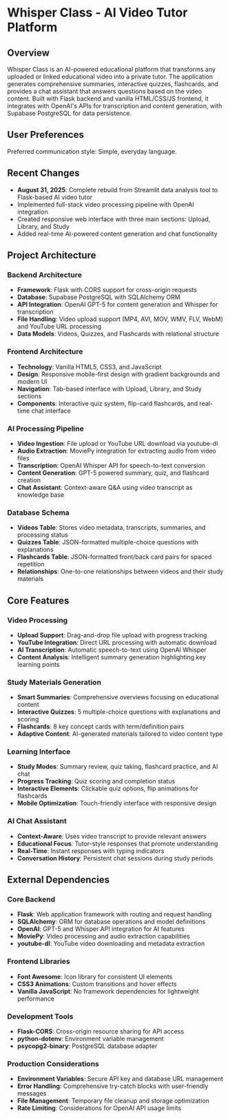 # Whisper Class - AI Video Tutor Platform

## Overview

Whisper Class is an AI-powered educational platform that transforms any uploaded or linked educational video into a private tutor. The application generates comprehensive summaries, interactive quizzes, flashcards, and provides a chat assistant that answers questions based on the video content. Built with Flask backend and vanilla HTML/CSS/JS frontend, it integrates with OpenAI's APIs for transcription and content generation, with Supabase PostgreSQL for data persistence.

## User Preferences

Preferred communication style: Simple, everyday language.

## Recent Changes

- **August 31, 2025**: Complete rebuild from Streamlit data analysis tool to Flask-based AI video tutor
- Implemented full-stack video processing pipeline with OpenAI integration
- Created responsive web interface with three main sections: Upload, Library, and Study
- Added real-time AI-powered content generation and chat functionality

## Project Architecture

### Backend Architecture
- **Framework**: Flask with CORS support for cross-origin requests
- **Database**: Supabase PostgreSQL with SQLAlchemy ORM
- **API Integration**: OpenAI GPT-5 for content generation and Whisper for transcription
- **File Handling**: Video upload support (MP4, AVI, MOV, WMV, FLV, WebM) and YouTube URL processing
- **Data Models**: Videos, Quizzes, and Flashcards with relational structure

### Frontend Architecture
- **Technology**: Vanilla HTML5, CSS3, and JavaScript
- **Design**: Responsive mobile-first design with gradient backgrounds and modern UI
- **Navigation**: Tab-based interface with Upload, Library, and Study sections
- **Components**: Interactive quiz system, flip-card flashcards, and real-time chat interface

### AI Processing Pipeline
- **Video Ingestion**: File upload or YouTube URL download via youtube-dl
- **Audio Extraction**: MoviePy integration for extracting audio from video files
- **Transcription**: OpenAI Whisper API for speech-to-text conversion
- **Content Generation**: GPT-5 powered summary, quiz, and flashcard creation
- **Chat Assistant**: Context-aware Q&A using video transcript as knowledge base

### Database Schema
- **Videos Table**: Stores video metadata, transcripts, summaries, and processing status
- **Quizzes Table**: JSON-formatted multiple-choice questions with explanations
- **Flashcards Table**: JSON-formatted front/back card pairs for spaced repetition
- **Relationships**: One-to-one relationships between videos and their study materials

## Core Features

### Video Processing
- **Upload Support**: Drag-and-drop file upload with progress tracking
- **YouTube Integration**: Direct URL processing with automatic download
- **AI Transcription**: Automatic speech-to-text using OpenAI Whisper
- **Content Analysis**: Intelligent summary generation highlighting key learning points

### Study Materials Generation
- **Smart Summaries**: Comprehensive overviews focusing on educational content
- **Interactive Quizzes**: 5 multiple-choice questions with explanations and scoring
- **Flashcards**: 8 key concept cards with term/definition pairs
- **Adaptive Content**: AI-generated materials tailored to video content type

### Learning Interface
- **Study Modes**: Summary review, quiz taking, flashcard practice, and AI chat
- **Progress Tracking**: Quiz scoring and completion status
- **Interactive Elements**: Clickable quiz options, flip animations for flashcards
- **Mobile Optimization**: Touch-friendly interface with responsive design

### AI Chat Assistant
- **Context-Aware**: Uses video transcript to provide relevant answers
- **Educational Focus**: Tutor-style responses that promote understanding
- **Real-Time**: Instant responses with typing indicators
- **Conversation History**: Persistent chat sessions during study periods

## External Dependencies

### Core Backend
- **Flask**: Web application framework with routing and request handling
- **SQLAlchemy**: ORM for database operations and model definitions
- **OpenAI**: GPT-5 and Whisper API integration for AI features
- **MoviePy**: Video processing and audio extraction capabilities
- **youtube-dl**: YouTube video downloading and metadata extraction

### Frontend Libraries
- **Font Awesome**: Icon library for consistent UI elements
- **CSS3 Animations**: Custom transitions and hover effects
- **Vanilla JavaScript**: No framework dependencies for lightweight performance

### Development Tools
- **Flask-CORS**: Cross-origin resource sharing for API access
- **python-dotenv**: Environment variable management
- **psycopg2-binary**: PostgreSQL database adapter

### Production Considerations
- **Environment Variables**: Secure API key and database URL management
- **Error Handling**: Comprehensive try-catch blocks with user-friendly messages
- **File Management**: Temporary file cleanup and storage optimization
- **Rate Limiting**: Considerations for OpenAI API usage limits